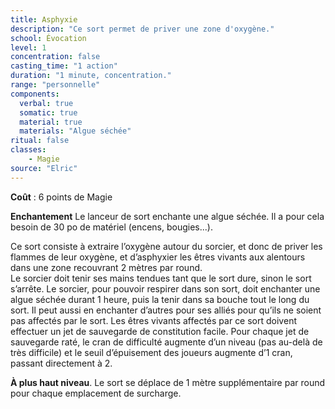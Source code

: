 ```yaml
---
title: Asphyxie
description: "Ce sort permet de priver une zone d'oxygène."
school: Évocation
level: 1
concentration: false
casting_time: "1 action"
duration: "1 minute, concentration."
range: "personnelle"
components:
  verbal: true
  somatic: true
  material: true
  materials: "Algue séchée"
ritual: false
classes:
    - Magie
source: "Elric"
---
```

**Coût** : 6 points de Magie    

**Enchantement** Le lanceur de sort enchante une algue séchée. Il a pour cela besoin de 30 po de matériel (encens, bougies...).      

Ce sort consiste à extraire l’oxygène autour du sorcier, et donc de priver les flammes de leur oxygène, et d’asphyxier les êtres vivants aux alentours dans une zone recouvrant 2 mètres par round.  
Le sorcier doit tenir ses mains tendues tant que le sort dure, sinon le sort s’arrête. Le sorcier, pour pouvoir respirer dans son sort, doit enchanter une algue séchée durant 1 heure, puis la tenir dans sa bouche tout le long du sort. Il peut aussi en enchanter d’autres pour ses alliés pour qu’ils ne soient pas affectés par le sort. Les êtres vivants affectés par ce sort doivent effectuer un jet de sauvegarde de constitution facile. Pour chaque jet de sauvegarde raté, le cran de difficulté augmente d’un niveau (pas au-delà de très difficile) et le seuil d’épuisement des joueurs augmente d’1 cran, passant directement à 2.  

**À plus haut niveau**. Le sort se déplace de 1 mètre supplémentaire par round pour chaque emplacement de surcharge.  

